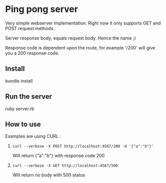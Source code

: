 # Ping pong server

Very simple webserver implementation.
Right now it only supports GET and POST request methods.

Server response body, equals request body. Hence the name ;)

Response code is dependent upon the route, for example '/200' will give you a 200 response code.

## Install

bundle install

## Run the server

ruby server.rb

## How to use

Examples are using CURL :

1. `curl --verbose -X POST http://localhost:4567/200 -d '{"a":"b"}'`

   Will return {"a":"b"} with response code 200

2. `curl --verbose -X GET http://localhost:4567/500`

   Will return no body with 500 status
